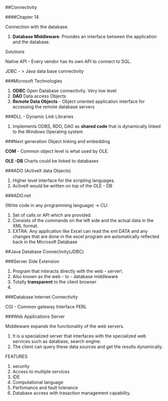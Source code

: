 ##Connectivity


####Chapter 14

Connection with the database.

1. **Database Middleware**: Provides an interface between the application and the database.


Solutions

Native API - Every vendor has its own API to connect to SQL.


JDBC - > Java data base connectivity
 
 
###Microsoft Technologies
 
 1. **ODBC** Open Database connectivity. Very low level
 2. **DAO** Data access Objects
 3. **Remote Data Objects** - Object oriented application interface for accessing the remote database servers
 
###DLL - Dynamic Link Libraries

1. Implements ODBS, RDO, DAO as **shared code** that is dynamically  linked to the Windows Operating system
 
###Next generation Object linking and embedding

**COM** - Common object level is what used by OLE.

**OLE -DB** Charts could be linked to databases


###ADO (ActiveX data Objects)
1. Higher level interface for the scripting languages.
2. ActiveX would be written on top of the OLE - DB


###ADO.net

(Write code in any programming language) -> CLI 

1. Set of calls or API which are provided.
2. Consists of the commands on the left side and the actual data in the XML format.
3. EXTRA: Any application like Excel can read the xml DATA and any changes that are done in the excel program are automatically reflected back in the Microsoft Database




##Java Database Connectivity(JDBC)


###Server Side Extension
1. Program that interacts directly with the web - server\
2. Also known as the web - to - database middleware
3. Totally **transparent** to the client browser
4. 


###Database Internet Connectivity

CGI - Common gateway Interface PERL


###Web Applications Server

Middleware expands the functionality of the web servers.

1. It is a specialized server that interfaces with the specialized web services such as database, search engine. 
2. The client can query these data sources and get the results dynamically.


FEATURES

1. security
2. Access to multiple services
3. IDE
4. Computational language
5. Perfomance and fault tolerance
6. Database access with trasaction management capability.











































